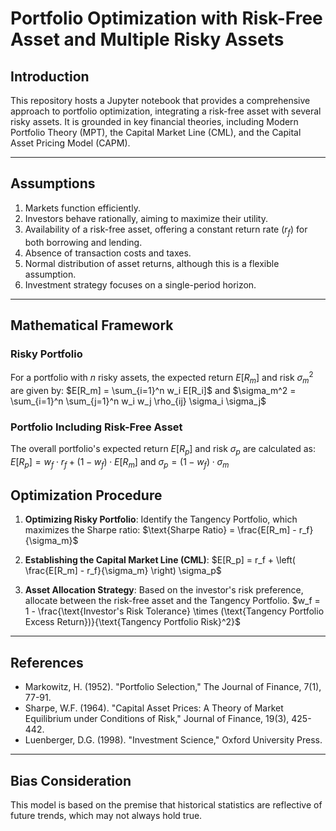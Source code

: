 # Portfolio Optimization with Risk-Free Asset and Multiple Risky Assets

## Introduction
This repository hosts a Jupyter notebook that provides a comprehensive approach to portfolio optimization, integrating a risk-free asset with several risky assets. It is grounded in key financial theories, including Modern Portfolio Theory (MPT), the Capital Market Line (CML), and the Capital Asset Pricing Model (CAPM).

---

## Assumptions
1. Markets function efficiently.
2. Investors behave rationally, aiming to maximize their utility.
3. Availability of a risk-free asset, offering a constant return rate ($r_f$) for both borrowing and lending.
4. Absence of transaction costs and taxes.
5. Normal distribution of asset returns, although this is a flexible assumption.
6. Investment strategy focuses on a single-period horizon.

---

## Mathematical Framework

### Risky Portfolio
For a portfolio with $n$ risky assets, the expected return $E[R_m]$ and risk $σ_m^2$ are given by:
$E[R_m] = \sum_{i=1}^n w_i E[R_i]$
and
$\sigma_m^2 = \sum_{i=1}^n \sum_{j=1}^n w_i w_j \rho_{ij} \sigma_i \sigma_j$

### Portfolio Including Risk-Free Asset
The overall portfolio's expected return $E[R_p]$ and risk $σ_p$ are calculated as:
$E[R_p] = w_f \cdot r_f + (1 - w_f) \cdot E[R_m]$
and 
$\sigma_p = (1 - w_f) \cdot \sigma_m$

## Optimization Procedure
1. **Optimizing Risky Portfolio**:
   Identify the Tangency Portfolio, which maximizes the Sharpe ratio:
$\text{Sharpe Ratio} = \frac{E[R_m] - r_f}{\sigma_m}$

2. **Establishing the Capital Market Line (CML)**:
$E[R_p] = r_f + \left( \frac{E[R_m] - r_f}{\sigma_m} \right) \sigma_p$

3. **Asset Allocation Strategy**:
   Based on the investor's risk preference, allocate between the risk-free asset and the Tangency Portfolio.
$w_f = 1 - \frac{\text{Investor's Risk Tolerance} \times (\text{Tangency Portfolio Excess Return})}{\text{Tangency Portfolio Risk}^2}$
---

## References
- Markowitz, H. (1952). "Portfolio Selection," The Journal of Finance, 7(1), 77-91.
- Sharpe, W.F. (1964). "Capital Asset Prices: A Theory of Market Equilibrium under Conditions of Risk," Journal of Finance, 19(3), 425-442.
- Luenberger, D.G. (1998). "Investment Science," Oxford University Press.

---

## Bias Consideration
This model is based on the premise that historical statistics are reflective of future trends, which may not always hold true.
